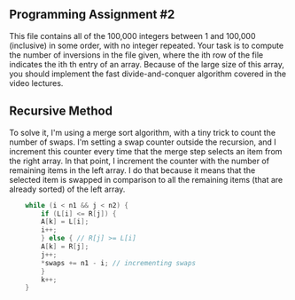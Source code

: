 ## Programming Assignment #2

This file contains all of the 100,000 integers between 1 and 100,000 (inclusive) in some order, with no integer repeated.
Your task is to compute the number of inversions in the file given, where the ith row of the file indicates the ith th entry of an array.
Because of the large size of this array, you should implement the fast divide-and-conquer algorithm covered in the video lectures.

## Recursive Method

To solve it, I'm using a merge sort algorithm, with a tiny trick to count the number of swaps. I'm setting a swap counter outside the recursion, and I increment this counter every time that the merge step selects an item from the right array. In that point, I increment the counter with the number of remaining items in the left array. I do that because it means that the selected item is swapped in comparison to all the remaining items (that are already sorted) of the left array.

```c
    while (i < n1 && j < n2) {
        if (L[i] <= R[j]) {
        A[k] = L[i];
        i++;
        } else { // R[j] >= L[i]
        A[k] = R[j];
        j++;
        *swaps += n1 - i; // incrementing swaps
        }
        k++;
    }
```
